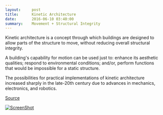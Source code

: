 ```yaml
---
layout:     post
title:      Kinetic Architecture
date:       2016-06-10 03:40:00
summary:    Movement + Structural Integrity
---
```


Kinetic architecture is a concept through which buildings are designed to allow parts of the structure to move, without reducing overall structural integrity.

A building's capability for motion can be used just to: enhance its aesthetic qualities; respond to environmental conditions; and/or, perform functions that would be impossible for a static structure. 

The possibilities for practical implementations of kinetic architecture increased sharply in the late-20th century due to advances in mechanics, electronics, and robotics. 

[Source](https://en.wikipedia.org/wiki/Kinetic_architecture)

[![ScreenShot](https://github.com/raeldominiquini/raeldominiquini.github.io/blob/master/images/12_KA.jpg?raw=true)](https://www.youtube.com/watch?v=mlSvc7GAMW0&list=PLPZHsub1UR5Ub8MJuSub8_tcra20UOka3)
